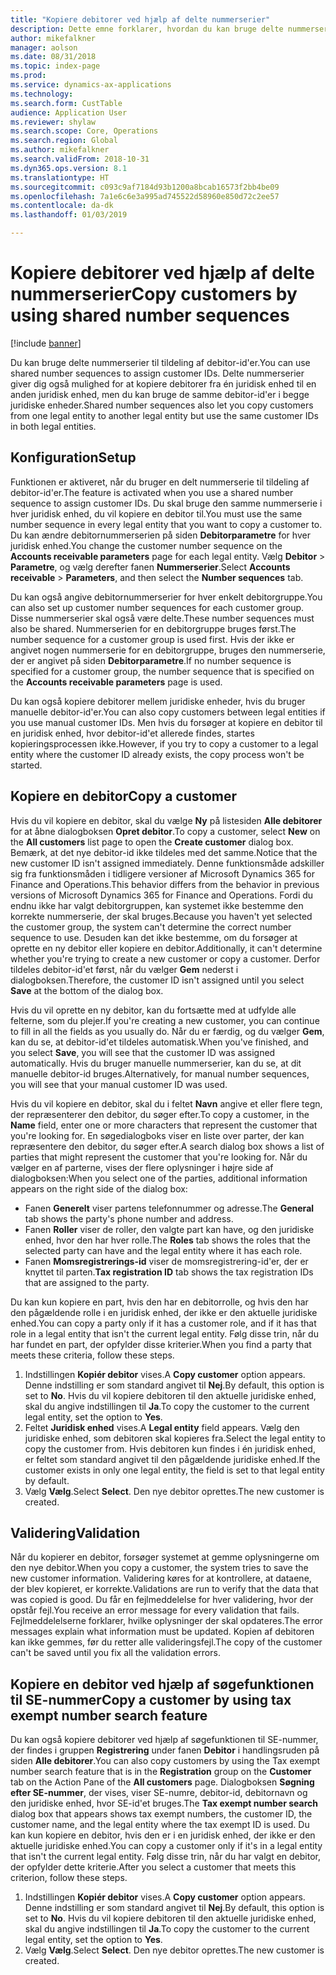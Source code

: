 ```yaml
---
title: "Kopiere debitorer ved hjælp af delte nummerserier"
description: Dette emne forklarer, hvordan du kan bruge delte nummerserier til at kopiere en debitor til en anden juridisk enhed, men bevare det samme debitor-id.
author: mikefalkner
manager: aolson
ms.date: 08/31/2018
ms.topic: index-page
ms.prod: 
ms.service: dynamics-ax-applications
ms.technology: 
ms.search.form: CustTable
audience: Application User
ms.reviewer: shylaw
ms.search.scope: Core, Operations
ms.search.region: Global
ms.author: mikefalkner
ms.search.validFrom: 2018-10-31
ms.dyn365.ops.version: 8.1
ms.translationtype: HT
ms.sourcegitcommit: c093c9af7184d93b1200a8bcab16573f2bb4be09
ms.openlocfilehash: 7a1e6c6e3a995ad745522d58960e850d72c2ee57
ms.contentlocale: da-dk
ms.lasthandoff: 01/03/2019

---
```


# <a name="copy-customers-by-using-shared-number-sequences"></a><span data-ttu-id="23ad4-103">Kopiere debitorer ved hjælp af delte nummerserier</span><span class="sxs-lookup"><span data-stu-id="23ad4-103">Copy customers by using shared number sequences</span></span>

[!include [banner](../includes/banner.md)]

<span data-ttu-id="23ad4-104">Du kan bruge delte nummerserier til tildeling af debitor-id'er.</span><span class="sxs-lookup"><span data-stu-id="23ad4-104">You can use shared number sequences to assign customer IDs.</span></span> <span data-ttu-id="23ad4-105">Delte nummerserier giver dig også mulighed for at kopiere debitorer fra én juridisk enhed til en anden juridisk enhed, men du kan bruge de samme debitor-id'er i begge juridiske enheder.</span><span class="sxs-lookup"><span data-stu-id="23ad4-105">Shared number sequences also let you copy customers from one legal entity to another legal entity but use the same customer IDs in both legal entities.</span></span>

## <a name="setup"></a><span data-ttu-id="23ad4-106">Konfiguration</span><span class="sxs-lookup"><span data-stu-id="23ad4-106">Setup</span></span>

<span data-ttu-id="23ad4-107">Funktionen er aktiveret, når du bruger en delt nummerserie til tildeling af debitor-id'er.</span><span class="sxs-lookup"><span data-stu-id="23ad4-107">The feature is activated when you use a shared number sequence to assign customer IDs.</span></span> <span data-ttu-id="23ad4-108">Du skal bruge den samme nummerserie i hver juridisk enhed, du vil kopiere en debitor til.</span><span class="sxs-lookup"><span data-stu-id="23ad4-108">You must use the same number sequence in every legal entity that you want to copy a customer to.</span></span> <span data-ttu-id="23ad4-109">Du kan ændre debitornummerserien på siden **Debitorparametre** for hver juridisk enhed.</span><span class="sxs-lookup"><span data-stu-id="23ad4-109">You change the customer number sequence on the **Accounts receivable parameters** page for each legal entity.</span></span> <span data-ttu-id="23ad4-110">Vælg **Debitor** \> **Parametre**, og vælg derefter fanen **Nummerserier**.</span><span class="sxs-lookup"><span data-stu-id="23ad4-110">Select **Accounts receivable** \> **Parameters**, and then select the **Number sequences** tab.</span></span>

<span data-ttu-id="23ad4-111">Du kan også angive debitornummerserier for hver enkelt debitorgruppe.</span><span class="sxs-lookup"><span data-stu-id="23ad4-111">You can also set up customer number sequences for each customer group.</span></span> <span data-ttu-id="23ad4-112">Disse nummerserier skal også være delte.</span><span class="sxs-lookup"><span data-stu-id="23ad4-112">These number sequences must also be shared.</span></span> <span data-ttu-id="23ad4-113">Nummerserien for en debitorgruppe bruges først.</span><span class="sxs-lookup"><span data-stu-id="23ad4-113">The number sequence for a customer group is used first.</span></span> <span data-ttu-id="23ad4-114">Hvis der ikke er angivet nogen nummerserie for en debitorgruppe, bruges den nummerserie, der er angivet på siden **Debitorparametre**.</span><span class="sxs-lookup"><span data-stu-id="23ad4-114">If no number sequence is specified for a customer group, the number sequence that is specified on the **Accounts receivable parameters** page is used.</span></span>

<span data-ttu-id="23ad4-115">Du kan også kopiere debitorer mellem juridiske enheder, hvis du bruger manuelle debitor-id'er.</span><span class="sxs-lookup"><span data-stu-id="23ad4-115">You can also copy customers between legal entities if you use manual customer IDs.</span></span> <span data-ttu-id="23ad4-116">Men hvis du forsøger at kopiere en debitor til en juridisk enhed, hvor debitor-id'et allerede findes, startes kopieringsprocessen ikke.</span><span class="sxs-lookup"><span data-stu-id="23ad4-116">However, if you try to copy a customer to a legal entity where the customer ID already exists, the copy process won't be started.</span></span>

## <a name="copy-a-customer"></a><span data-ttu-id="23ad4-117">Kopiere en debitor</span><span class="sxs-lookup"><span data-stu-id="23ad4-117">Copy a customer</span></span>

<span data-ttu-id="23ad4-118">Hvis du vil kopiere en debitor, skal du vælge **Ny** på listesiden **Alle debitorer** for at åbne dialogboksen **Opret debitor**.</span><span class="sxs-lookup"><span data-stu-id="23ad4-118">To copy a customer, select **New** on the **All customers** list page to open the **Create customer** dialog box.</span></span> <span data-ttu-id="23ad4-119">Bemærk, at det nye debitor-id ikke tildeles med det samme.</span><span class="sxs-lookup"><span data-stu-id="23ad4-119">Notice that the new customer ID isn't assigned immediately.</span></span> <span data-ttu-id="23ad4-120">Denne funktionsmåde adskiller sig fra funktionsmåden i tidligere versioner af Microsoft Dynamics 365 for Finance and Operations.</span><span class="sxs-lookup"><span data-stu-id="23ad4-120">This behavior differs from the behavior in previous versions of Microsoft Dynamics 365 for Finance and Operations.</span></span> <span data-ttu-id="23ad4-121">Fordi du endnu ikke har valgt debitorgruppen, kan systemet ikke bestemme den korrekte nummerserie, der skal bruges.</span><span class="sxs-lookup"><span data-stu-id="23ad4-121">Because you haven't yet selected the customer group, the system can't determine the correct number sequence to use.</span></span> <span data-ttu-id="23ad4-122">Desuden kan det ikke bestemme, om du forsøger at oprette en ny debitor eller kopiere en debitor.</span><span class="sxs-lookup"><span data-stu-id="23ad4-122">Additionally, it can't determine whether you're trying to create a new customer or copy a customer.</span></span> <span data-ttu-id="23ad4-123">Derfor tildeles debitor-id'et først, når du vælger **Gem** nederst i dialogboksen.</span><span class="sxs-lookup"><span data-stu-id="23ad4-123">Therefore, the customer ID isn't assigned until you select **Save** at the bottom of the dialog box.</span></span>

<span data-ttu-id="23ad4-124">Hvis du vil oprette en ny debitor, kan du fortsætte med at udfylde alle felterne, som du plejer.</span><span class="sxs-lookup"><span data-stu-id="23ad4-124">If you're creating a new customer, you can continue to fill in all the fields as you usually do.</span></span> <span data-ttu-id="23ad4-125">Når du er færdig, og du vælger **Gem**, kan du se, at debitor-id'et tildeles automatisk.</span><span class="sxs-lookup"><span data-stu-id="23ad4-125">When you've finished, and you select **Save**, you will see that the customer ID was assigned automatically.</span></span> <span data-ttu-id="23ad4-126">Hvis du bruger manuelle nummerserier, kan du se, at dit manuelle debitor-id bruges.</span><span class="sxs-lookup"><span data-stu-id="23ad4-126">Alternatively, for manual number sequences, you will see that your manual customer ID was used.</span></span>

<span data-ttu-id="23ad4-127">Hvis du vil kopiere en debitor, skal du i feltet **Navn** angive et eller flere tegn, der repræsenterer den debitor, du søger efter.</span><span class="sxs-lookup"><span data-stu-id="23ad4-127">To copy a customer, in the **Name** field, enter one or more characters that represent the customer that you're looking for.</span></span> <span data-ttu-id="23ad4-128">En søgedialogboks viser en liste over parter, der kan repræsentere den debitor, du søger efter.</span><span class="sxs-lookup"><span data-stu-id="23ad4-128">A search dialog box shows a list of parties that might represent the customer that you're looking for.</span></span> <span data-ttu-id="23ad4-129">Når du vælger en af parterne, vises der flere oplysninger i højre side af dialogboksen:</span><span class="sxs-lookup"><span data-stu-id="23ad4-129">When you select one of the parties, additional information appears on the right side of the dialog box:</span></span>

- <span data-ttu-id="23ad4-130">Fanen **Generelt** viser partens telefonnummer og adresse.</span><span class="sxs-lookup"><span data-stu-id="23ad4-130">The **General** tab shows the party's phone number and address.</span></span>
- <span data-ttu-id="23ad4-131">Fanen **Roller** viser de roller, den valgte part kan have, og den juridiske enhed, hvor den har hver rolle.</span><span class="sxs-lookup"><span data-stu-id="23ad4-131">The **Roles** tab shows the roles that the selected party can have and the legal entity where it has each role.</span></span>
- <span data-ttu-id="23ad4-132">Fanen **Momsregistrerings-id** viser de momsregistrering-id'er, der er knyttet til parten.</span><span class="sxs-lookup"><span data-stu-id="23ad4-132">**Tax registration ID** tab shows the tax registration IDs that are assigned to the party.</span></span>

<span data-ttu-id="23ad4-133">Du kan kun kopiere en part, hvis den har en debitorrolle, og hvis den har den pågældende rolle i en juridisk enhed, der ikke er den aktuelle juridiske enhed.</span><span class="sxs-lookup"><span data-stu-id="23ad4-133">You can copy a party only if it has a customer role, and if it has that role in a legal entity that isn't the current legal entity.</span></span> <span data-ttu-id="23ad4-134">Følg disse trin, når du har fundet en part, der opfylder disse kriterier.</span><span class="sxs-lookup"><span data-stu-id="23ad4-134">When you find a party that meets these criteria, follow these steps.</span></span>

1. <span data-ttu-id="23ad4-135">Indstillingen **Kopiér debitor** vises.</span><span class="sxs-lookup"><span data-stu-id="23ad4-135">A **Copy customer** option appears.</span></span> <span data-ttu-id="23ad4-136">Denne indstilling er som standard angivet til **Nej**.</span><span class="sxs-lookup"><span data-stu-id="23ad4-136">By default, this option is set to **No**.</span></span> <span data-ttu-id="23ad4-137">Hvis du vil kopiere debitoren til den aktuelle juridiske enhed, skal du angive indstillingen til **Ja**.</span><span class="sxs-lookup"><span data-stu-id="23ad4-137">To copy the customer to the current legal entity, set the option to **Yes**.</span></span> 
2. <span data-ttu-id="23ad4-138">Feltet **Juridisk enhed** vises.</span><span class="sxs-lookup"><span data-stu-id="23ad4-138">A **Legal entity** field appears.</span></span> <span data-ttu-id="23ad4-139">Vælg den juridiske enhed, som debitoren skal kopieres fra.</span><span class="sxs-lookup"><span data-stu-id="23ad4-139">Select the legal entity to copy the customer from.</span></span> <span data-ttu-id="23ad4-140">Hvis debitoren kun findes i én juridisk enhed, er feltet som standard angivet til den pågældende juridiske enhed.</span><span class="sxs-lookup"><span data-stu-id="23ad4-140">If the customer exists in only one legal entity, the field is set to that legal entity by default.</span></span>
3. <span data-ttu-id="23ad4-141">Vælg **Vælg**.</span><span class="sxs-lookup"><span data-stu-id="23ad4-141">Select **Select**.</span></span> <span data-ttu-id="23ad4-142">Den nye debitor oprettes.</span><span class="sxs-lookup"><span data-stu-id="23ad4-142">The new customer is created.</span></span>

## <a name="validation"></a><span data-ttu-id="23ad4-143">Validering</span><span class="sxs-lookup"><span data-stu-id="23ad4-143">Validation</span></span>

<span data-ttu-id="23ad4-144">Når du kopierer en debitor, forsøger systemet at gemme oplysningerne om den nye debitor.</span><span class="sxs-lookup"><span data-stu-id="23ad4-144">When you copy a customer, the system tries to save the new customer information.</span></span> <span data-ttu-id="23ad4-145">Validering køres for at kontrollere, at dataene, der blev kopieret, er korrekte.</span><span class="sxs-lookup"><span data-stu-id="23ad4-145">Validations are run to verify that the data that was copied is good.</span></span> <span data-ttu-id="23ad4-146">Du får en fejlmeddelelse for hver validering, hvor der opstår fejl.</span><span class="sxs-lookup"><span data-stu-id="23ad4-146">You receive an error message for every validation that fails.</span></span> <span data-ttu-id="23ad4-147">Fejlmeddelelserne forklarer, hvilke oplysninger der skal opdateres.</span><span class="sxs-lookup"><span data-stu-id="23ad4-147">The error messages explain what information must be updated.</span></span> <span data-ttu-id="23ad4-148">Kopien af debitoren kan ikke gemmes, før du retter alle valideringsfejl.</span><span class="sxs-lookup"><span data-stu-id="23ad4-148">The copy of the customer can't be saved until you fix all the validation errors.</span></span>

## <a name="copy-a-customer-by-using-tax-exempt-number-search-feature"></a><span data-ttu-id="23ad4-149">Kopiere en debitor ved hjælp af søgefunktionen til SE-nummer</span><span class="sxs-lookup"><span data-stu-id="23ad4-149">Copy a customer by using tax exempt number search feature</span></span>

<span data-ttu-id="23ad4-150">Du kan også kopiere debitorer ved hjælp af søgefunktionen til SE-nummer, der findes i gruppen **Registrering** under fanen **Debitor** i handlingsruden på siden **Alle debitorer**.</span><span class="sxs-lookup"><span data-stu-id="23ad4-150">You can also copy customers by using the Tax exempt number search feature that is in the **Registration** group on the **Customer** tab on the Action Pane of the **All customers** page.</span></span> <span data-ttu-id="23ad4-151">Dialogboksen **Søgning efter SE-nummer**, der vises, viser SE-numre, debitor-id, debitornavn og den juridiske enhed, hvor SE-id'et bruges.</span><span class="sxs-lookup"><span data-stu-id="23ad4-151">The **Tax exempt number search** dialog box that appears shows tax exempt numbers, the customer ID, the customer name, and the legal entity where the tax exempt ID is used.</span></span> <span data-ttu-id="23ad4-152">Du kan kun kopiere en debitor, hvis den er i en juridisk enhed, der ikke er den aktuelle juridiske enhed.</span><span class="sxs-lookup"><span data-stu-id="23ad4-152">You can copy a customer only if it's in a legal entity that isn't the current legal entity.</span></span> <span data-ttu-id="23ad4-153">Følg disse trin, når du har valgt en debitor, der opfylder dette kriterie.</span><span class="sxs-lookup"><span data-stu-id="23ad4-153">After you select a customer that meets this criterion, follow these steps.</span></span>

1. <span data-ttu-id="23ad4-154">Indstillingen **Kopiér debitor** vises.</span><span class="sxs-lookup"><span data-stu-id="23ad4-154">A **Copy customer** option appears.</span></span> <span data-ttu-id="23ad4-155">Denne indstilling er som standard angivet til **Nej**.</span><span class="sxs-lookup"><span data-stu-id="23ad4-155">By default, this option is set to **No**.</span></span> <span data-ttu-id="23ad4-156">Hvis du vil kopiere debitoren til den aktuelle juridiske enhed, skal du angive indstillingen til **Ja**.</span><span class="sxs-lookup"><span data-stu-id="23ad4-156">To copy the customer to the current legal entity, set the option to **Yes**.</span></span> 
2. <span data-ttu-id="23ad4-157">Vælg **Vælg**.</span><span class="sxs-lookup"><span data-stu-id="23ad4-157">Select **Select**.</span></span> <span data-ttu-id="23ad4-158">Den nye debitor oprettes.</span><span class="sxs-lookup"><span data-stu-id="23ad4-158">The new customer is created.</span></span>

